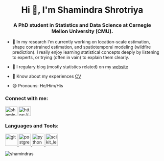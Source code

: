 <h1 align="center">Hi 👋, I'm Shamindra Shrotriya</h1>
<h3 align="center">A PhD student in Statistics and Data Science at Carnegie Mellon University (CMU).</h3>

- 🔭 In my research I'm currently working on location-scale estimation, shape constrained estimation, and spatiotemporal modeling (wildfire prediction). I really enjoy learning statistical concepts deeply by listening to experts, or trying (often in vain) to explain them clearly.

- 📝 I regulary blog (mostly statistics related) on my [website](https://www.shamindras.com/)

- 📄 Know about my experiences [CV](https://www.shamindras.com/data/pdfs/CV.pdf)

- 😄 Pronouns: He/Him/His

<h3 align="left">Connect with me:</h3>
<p align="left">
<a href="https://twitter.com/shamindraas" target="blank"><img align="center" src="https://cdn.jsdelivr.net/npm/simple-icons@3.0.1/icons/twitter.svg" alt="shamindraas" height="30" width="40" /></a>
<a href="/https://www.shamindras.com/index.xml" target="blank"><img align="center" src="https://cdn.jsdelivr.net/npm/simple-icons@3.0.1/icons/rss.svg" alt="https://www.shamindras.com/index.xml" height="30" width="40" /></a>
</p>

<h3 align="left">Languages and Tools:</h3>
<p align="left"> <a href="https://git-scm.com/" target="_blank"> <img src="https://www.vectorlogo.zone/logos/git-scm/git-scm-icon.svg" alt="git" width="40" height="40"/> </a> <a href="https://www.postgresql.org" target="_blank"> <img src="https://devicons.github.io/devicon/devicon.git/icons/postgresql/postgresql-original-wordmark.svg" alt="postgresql" width="40" height="40"/> </a> <a href="https://www.python.org" target="_blank"> <img src="https://devicons.github.io/devicon/devicon.git/icons/python/python-original.svg" alt="python" width="40" height="40"/> </a> <a href="https://scikit-learn.org/" target="_blank"> <img src="https://upload.wikimedia.org/wikipedia/commons/0/05/Scikit_learn_logo_small.svg" alt="scikit_learn" width="40" height="40"/> </a> </p>

<p align="left"> <img src="https://komarev.com/ghpvc/?username=shamindras&label=Profile%20views&color=0e75b6&style=flat" alt="shamindras" /> </p>
